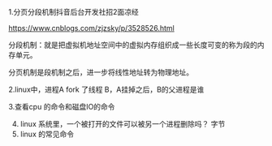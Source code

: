 1.分页分段机制抖音后台开发社招2面凉经

https://www.cnblogs.com/zjzsky/p/3528526.html

分段机制：就是把虚拟机地址空间中的虚拟内存组织成一些长度可变的称为段的内存单元。

分页机制是段机制之后，进一步将线性地址转为物理地址。

2.linux中，进程A fork 了线程 B，A挂掉之后，B的父进程是谁 

3.查看cpu 的命令和磁盘IO的命令

4. linux 系统里，一个被打开的文件可以被另一个进程删除吗？  字节
5. linux 的常见命令